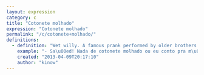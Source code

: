 ```yaml
---
layout: expression
category: c
title: "Cotonete molhado"
expression: "Cotonete molhado"
permalink: "/c/cotonete+molhado/"
definitions:
  - definition: "Wet willy. A famous prank performed by older brothers."
    example: "- Sa\u00ed! Nada de cotonete molhado ou eu conto pra m\u00e3e!"
    created: "2013-04-09T20:17:10"
    author: "kinow"
---
```

